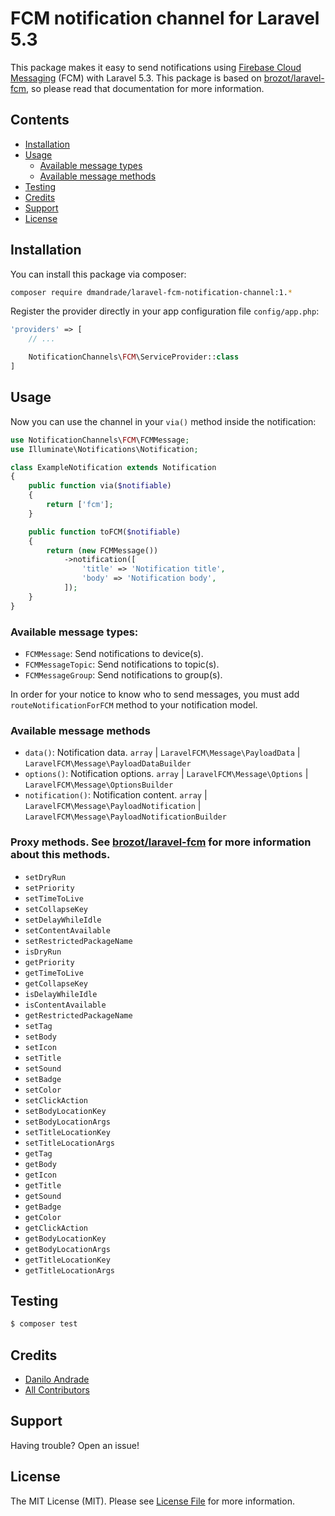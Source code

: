# FCM notification channel for Laravel 5.3

This package makes it easy to send notifications using [Firebase Cloud Messaging](https://firebase.google.com/docs/cloud-messaging/) (FCM) with Laravel 5.3.
This package is based on [brozot/laravel-fcm](https://github.com/brozot/Laravel-FCM), so please read that documentation for more information.

## Contents

- [Installation](#installation)
- [Usage](#usage)
    - [Available message types](#available-message-types)
    - [Available message methods](#available-message-methods)
- [Testing](#testing)
- [Credits](#credits)
- [Support](#support)
- [License](#license)


## Installation

You can install this package via composer:

``` bash
composer require dmandrade/laravel-fcm-notification-channel:1.*
```
Register the provider directly in your app configuration file `config/app.php`:
``` php
'providers' => [
    // ...

    NotificationChannels\FCM\ServiceProvider::class 
]
```

## Usage

Now you can use the channel in your `via()` method inside the notification:

```php
use NotificationChannels\FCM\FCMMessage;
use Illuminate\Notifications\Notification;

class ExampleNotification extends Notification
{
    public function via($notifiable)
    {
        return ['fcm'];
    }

    public function toFCM($notifiable)
    {
        return (new FCMMessage())
            ->notification([
                'title' => 'Notification title',
                'body' => 'Notification body',
            ]);
    }
}
```

### Available message types:

- `FCMMessage`: Send notifications to device(s).
- `FCMMessageTopic`: Send notifications to topic(s).
- `FCMMessageGroup`: Send notifications to group(s).

In order for your notice to know who to send messages, you must add `routeNotificationForFCM` method to your notification model.

### Available message methods

- `data()`: Notification data. `array` | `LaravelFCM\Message\PayloadData` | `LaravelFCM\Message\PayloadDataBuilder`
- `options()`: Notification options. `array` | `LaravelFCM\Message\Options` | `LaravelFCM\Message\OptionsBuilder`
- `notification()`: Notification content. `array` | `LaravelFCM\Message\PayloadNotification` | `LaravelFCM\Message\PayloadNotificationBuilder`

### Proxy methods. See [brozot/laravel-fcm](https://github.com/brozot/Laravel-FCM) for more information about this methods.
- `setDryRun`
- `setPriority`
- `setTimeToLive`
- `setCollapseKey`
- `setDelayWhileIdle`
- `setContentAvailable`
- `setRestrictedPackageName`
- `isDryRun`
- `getPriority`
- `getTimeToLive`
- `getCollapseKey`
- `isDelayWhileIdle`
- `isContentAvailable`
- `getRestrictedPackageName`
- `setTag`
- `setBody`
- `setIcon`
- `setTitle`
- `setSound`
- `setBadge`
- `setColor`
- `setClickAction`
- `setBodyLocationKey`
- `setBodyLocationArgs`
- `setTitleLocationKey`
- `setTitleLocationArgs`
- `getTag`
- `getBody`
- `getIcon`
- `getTitle`
- `getSound`
- `getBadge`
- `getColor`
- `getClickAction`
- `getBodyLocationKey`
- `getBodyLocationArgs`
- `getTitleLocationKey`
- `getTitleLocationArgs`

## Testing

``` bash
$ composer test
```

## Credits

- [Danilo Andrade](https://github.com/dmandrade)
- [All Contributors](../../contributors)

## Support

Having trouble? Open an issue!

## License

The MIT License (MIT). Please see [License File](LICENSE.md) for more information.

